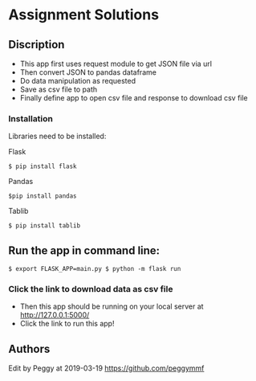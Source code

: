 # Assignment Solutions

## Discription

- This app first uses request module to get JSON file via url
- Then convert JSON to pandas dataframe 
- Do data manipulation as requested 
- Save as csv file to path 
- Finally define app to open csv file and response to download csv file

### Installation

Libraries need to be installed: 

Flask

```
$ pip install flask
```

Pandas

```
$pip install pandas
```

Tablib

```
$ pip install tablib
```

## Run the app in command line: 

```
$ export FLASK_APP=main.py $ python -m flask run
```

### Click the link to download data as csv file
- Then this app should be running on your local server at http://127.0.0.1:5000/ 
- Click the link to run this app!


## Authors
Edit by Peggy at 2019-03-19
https://github.com/peggymmf

